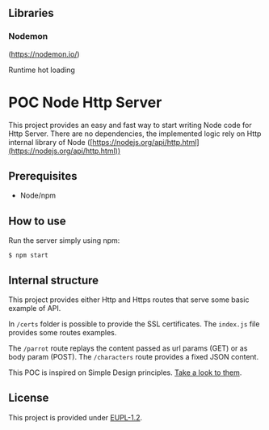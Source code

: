 ## Libraries
### Nodemon
(https://nodemon.io/)

Runtime hot loading

# POC Node Http Server

This project provides an easy and fast way to start writing Node code for Http Server. There are no dependencies, the implemented logic rely on Http internal library of Node ([https://nodejs.org/api/http.html](https://nodejs.org/api/http.html))

## Prerequisites

* Node/npm

## How to use

Run the server simply using npm:

```$ npm start```

## Internal structure

This project provides either Http and Https routes that serve some basic example of API.

In ```/certs``` folder is possible to provide the SSL certificates.
The ```index.js``` file provides some routes examples.

The ```/parrot``` route replays the content passed as url params (GET) or as body param (POST).
The ```/characters``` route provides a fixed JSON content.

This POC is inspired on Simple Design principles. [Take a look to them](https://www.agilealliance.org/glossary/simple-design).

## License

This project is provided under [EUPL-1.2](https://eupl.eu/1.2/en).
